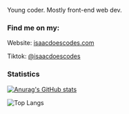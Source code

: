 Young coder. Mostly front-end web dev.

### Find me on my:  

Website: [isaacdoescodes.com](//www.isaacdoescodes.com)
 
Tiktok: [@isaacdoescodes](//tiktok.com/@isaacdoescodes)

### Statistics

[![Anurag's GitHub stats](https://github-readme-stats.vercel.app/api?username=isaacdoescodes)](https://github.com/anuraghazra/github-readme-stats)

![Top Langs](https://github-readme-stats.vercel.app/api/top-langs/?username=isaacdoescodes&langs_count=8)
